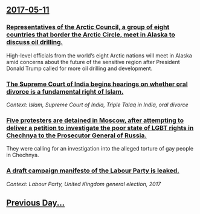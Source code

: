 ## [2017-05-11](/news/2017/05/11/index.md)

### [Representatives of the Arctic Council, a group of eight countries that border the Arctic Circle, meet in Alaska to discuss oil drilling. ](/news/2017/05/11/representatives-of-the-arctic-council-a-group-of-eight-countries-that-border-the-arctic-circle-meet-in-alaska-to-discuss-oil-drilling.md)
High-level officials from the world&rsquo;s eight Arctic nations will meet in Alaska amid concerns about the future of the sensitive region after President Donald Trump called for more oil drilling and development.

### [The Supreme Court of India begins hearings on whether oral divorce is a fundamental right of Islam. ](/news/2017/05/11/the-supreme-court-of-india-begins-hearings-on-whether-oral-divorce-is-a-fundamental-right-of-islam.md)
_Context: Islam, Supreme Court of India, Triple Talaq in India, oral divorce_

### [Five protesters are detained in Moscow, after attempting to deliver a petition to investigate the poor state of LGBT rights in Chechnya to the Prosecutor General of Russia. ](/news/2017/05/11/five-protesters-are-detained-in-moscow-after-attempting-to-deliver-a-petition-to-investigate-the-poor-state-of-lgbt-rights-in-chechnya-to-t.md)
They were calling for an investigation into the alleged torture of gay people in Chechnya.

### [A draft campaign manifesto of the Labour Party is leaked. ](/news/2017/05/11/a-draft-campaign-manifesto-of-the-labour-party-is-leaked.md)
_Context: Labour Party, United Kingdom general election, 2017_

## [Previous Day...](/news/2017/05/10/index.md)

